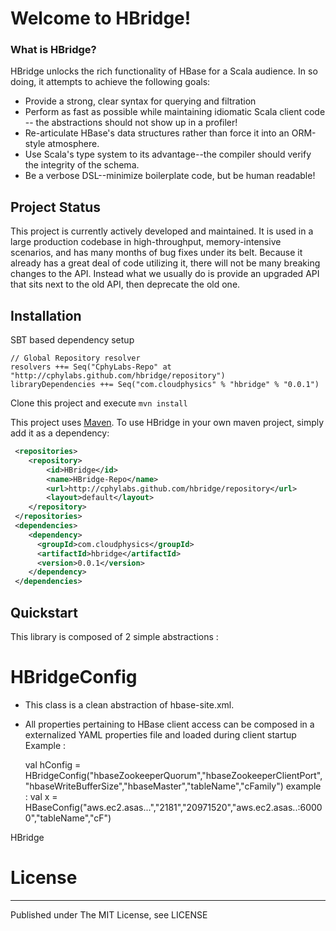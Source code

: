 # Welcome to HBridge!

### What is HBridge?

HBridge unlocks the rich functionality of HBase for a Scala audience. In so doing, it attempts to achieve the following goals:

* Provide a strong, clear syntax for querying and filtration
* Perform as fast as possible while maintaining idiomatic Scala client code -- the abstractions should not show up in a profiler!
* Re-articulate HBase's data structures rather than force it into an ORM-style atmosphere.
* Use Scala's type system to its advantage--the compiler should verify the integrity of the schema.
* Be a verbose DSL--minimize boilerplate code, but be human readable!

## Project Status
This project is currently actively developed and maintained.  It is used in a large production codebase in high-throughput, memory-intensive scenarios, and has many months of bug fixes under its belt.  Because it already has a great deal of code utilizing it, there will not be many breaking changes to the API.  Instead what we usually do is provide an upgraded API that sits next to the old API, then deprecate the old one.

## Installation

SBT based dependency setup
```
// Global Repository resolver
resolvers ++= Seq("CphyLabs-Repo" at "http://cphylabs.github.com/hbridge/repository")
libraryDependencies ++= Seq("com.cloudphysics" % "hbridge" % "0.0.1")
```

Clone this project and execute
```mvn install```

This project uses [Maven](http://maven.apache.org/ "Apache Maven"). To use HBridge in your own maven project, simply add it as a dependency:

```xml
 <repositories>
    <repository>
        <id>HBridge</id>
        <name>HBridge-Repo</name>
        <url>http://cphylabs.github.com/hbridge/repository</url>
        <layout>default</layout>
    </repository>
 </repositories>
 <dependencies>
    <dependency>
      <groupId>com.cloudphysics</groupId>
      <artifactId>hbridge</artifactId>
      <version>0.0.1</version>
    </dependency>
 </dependencies>
```

## Quickstart


This library is composed of 2 simple abstractions :

# HBridgeConfig
  * This class is a clean abstraction of hbase-site.xml.
  * All properties pertaining to HBase client access can be composed in a externalized YAML properties file and loaded during client startup
    Example :

    val hConfig = HBridgeConfig("hbaseZookeeperQuorum","hbaseZookeeperClientPort","hbaseWriteBufferSize","hbaseMaster","tableName","cFamily")
    example : val x = HBaseConfig("aws.ec2.asas...","2181","20971520","aws.ec2.asas..:60000","tableName","cF")

 HBridge


# License
  -------

  Published under The MIT License, see LICENSE